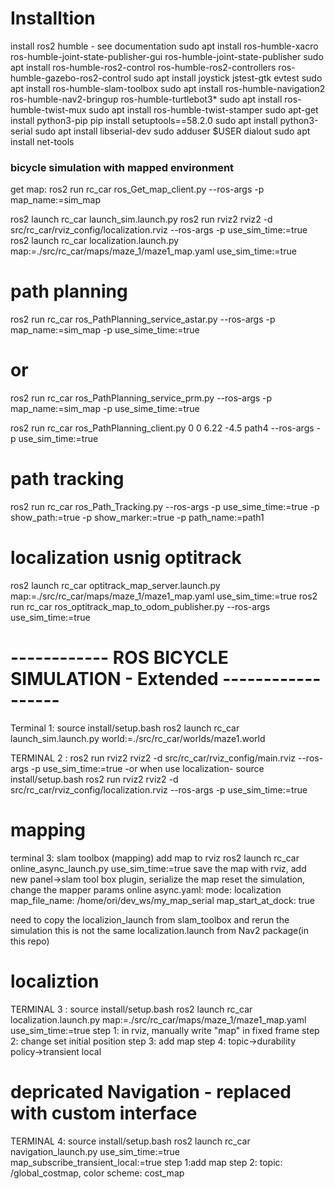 # Installtion
install ros2 humble - see documentation 
sudo apt install ros-humble-xacro ros-humble-joint-state-publisher-gui ros-humble-joint-state-publisher
sudo apt install ros-humble-ros2-control ros-humble-ros2-controllers ros-humble-gazebo-ros2-control
sudo apt install joystick jstest-gtk evtest 
sudo apt install ros-humble-slam-toolbox
sudo apt install ros-humble-navigation2 ros-humble-nav2-bringup ros-humble-turtlebot3*
sudo apt install ros-humble-twist-mux 
sudo apt install ros-humble-twist-stamper
sudo apt-get install python3-pip
pip install setuptools==58.2.0
sudo apt install python3-serial 
sudo apt install libserial-dev
sudo adduser $USER dialout
sudo apt install net-tools


### bicycle simulation with mapped environment
get map: 
ros2 run rc_car ros_Get_map_client.py --ros-args -p map_name:=sim_map



ros2 launch rc_car launch_sim.launch.py 
ros2 run rviz2 rviz2 -d src/rc_car/rviz_config/localization.rviz --ros-args -p use_sim_time:=true
ros2 launch rc_car localization.launch.py map:=./src/rc_car/maps/maze_1/maze1_map.yaml use_sim_time:=true
# path planning
ros2 run rc_car ros_PathPlanning_service_astar.py --ros-args -p map_name:=sim_map -p use_sime_time:=true
# or
ros2 run rc_car ros_PathPlanning_service_prm.py --ros-args -p map_name:=sim_map -p use_sime_time:=true

ros2 run rc_car ros_PathPlanning_client.py 0 0 6.22 -4.5 path4 --ros-args -p use_sim_time:=true 
# path tracking
ros2 run rc_car ros_Path_Tracking.py --ros-args -p use_sime_time:=true -p show_path:=true -p show_marker:=true -p path_name:=path1


# localization usnig optitrack
ros2 launch rc_car optitrack_map_server.launch.py map:=./src/rc_car/maps/maze_1/maze1_map.yaml use_sim_time:=true
ros2 run rc_car ros_optitrack_map_to_odom_publisher.py --ros-args use_sim_time:=true


# ------------ ROS BICYCLE SIMULATION - Extended ------------------
Terminal 1:
source install/setup.bash
ros2 launch rc_car launch_sim.launch.py world:=./src/rc_car/worlds/maze1.world

TERMINAL 2 :
ros2 run rviz2 rviz2 -d src/rc_car/rviz_config/main.rviz --ros-args -p use_sim_time:=true
-or when use localization-
source install/setup.bash
ros2 run rviz2 rviz2 -d src/rc_car/rviz_config/localization.rviz --ros-args -p use_sim_time:=true


# mapping
terminal 3: slam toolbox (mapping)
add map to rviz
ros2 launch rc_car online_async_launch.py use_sim_time:=true
save the map with rviz, add new panel->slam tool box plugin, serialize the map
reset the simulation, 
change the mapper params online async.yaml:
mode: localization
map_file_name: /home/ori/dev_ws/my_map_serial
map_start_at_dock: true

need to copy the localizion_launch from slam_toolbox and rerun the simulation
this is not the same localization.launch from Nav2 package(in this repo)

# localiztion
TERMINAL 3 :
source install/setup.bash
ros2 launch rc_car localization.launch.py map:=./src/rc_car/maps/maze_1/maze1_map.yaml use_sim_time:=true
step 1: in rviz, manually write "map" in fixed frame
step 2: change set initial position
step 3: add map
step 4: topic->durability policy->transient local

# depricated Navigation - replaced with custom interface
TERMINAL 4:
source install/setup.bash
ros2 launch rc_car navigation_launch.py use_sim_time:=true map_subscribe_transient_local:=true
step 1:add map
step 2: topic: /global_costmap, color scheme: cost_map






<!-- git clone -b humble https://github.com/ros-controls/gazebo_ros2_control -->